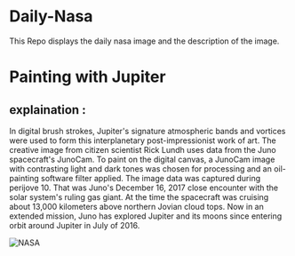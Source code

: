 # Daily-Nasa

This Repo displays the daily nasa image and the description of the image.

<!--NASA-->
# Painting with Jupiter
## explaination :

In digital brush strokes, Jupiter's signature atmospheric bands and vortices were used to form this interplanetary post-impressionist work of art. The creative image from citizen scientist Rick Lundh uses data from the Juno spacecraft's JunoCam. To paint on the digital canvas, a JunoCam image with contrasting light and dark tones was chosen for processing and an oil-painting software filter applied. The image data was captured during perijove 10. That was Juno's December 16, 2017 close encounter with the solar system's ruling gas giant. At the time the spacecraft was cruising about 13,000 kilometers above northern Jovian cloud tops. Now in an extended mission, Juno has explored Jupiter and its moons since entering orbit around Jupiter in July of 2016.

![NASA](https://apod.nasa.gov/apod/image/2504/PIA21983JupiterLundh1024.jpg)
<!--/NASA-->
